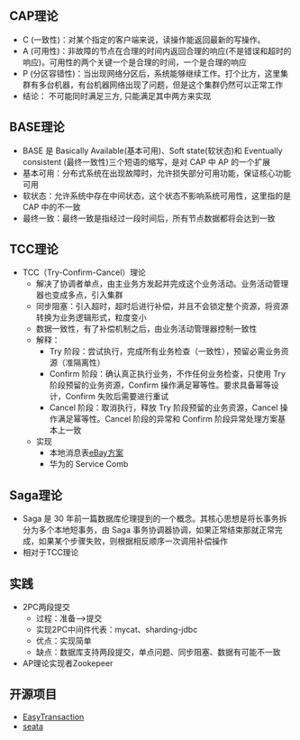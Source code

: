 ## CAP理论
* C (一致性)：对某个指定的客户端来说，读操作能返回最新的写操作。
* A (可用性)：非故障的节点在合理的时间内返回合理的响应(不是错误和超时的响应)。可用性的两个关键一个是合理的时间，一个是合理的响应
* P (分区容错性)：当出现网络分区后，系统能够继续工作。打个比方，这里集群有多台机器，有台机器网络出现了问题，但是这个集群仍然可以正常工作
* 结论： 不可能同时满足三方, 只能满足其中两方来实现

## BASE理论
* BASE 是 Basically Available(基本可用)、Soft state(软状态)和 Eventually consistent (最终一致性)三个短语的缩写，是对 CAP 中 AP 的一个扩展
* 基本可用：分布式系统在出现故障时，允许损失部分可用功能，保证核心功能可用
* 软状态：允许系统中存在中间状态，这个状态不影响系统可用性，这里指的是 CAP 中的不一致
* 最终一致：最终一致是指经过一段时间后，所有节点数据都将会达到一致

## TCC理论
* TCC（Try-Confirm-Cancel）理论
    - 解决了协调者单点，由主业务方发起并完成这个业务活动。业务活动管理器也变成多点，引入集群
    - 同步阻塞：引入超时，超时后进行补偿，并且不会锁定整个资源，将资源转换为业务逻辑形式，粒度变小
    - 数据一致性，有了补偿机制之后，由业务活动管理器控制一致性
    - 解释：
        - Try 阶段：尝试执行，完成所有业务检查（一致性），预留必需业务资源（准隔离性）
        - Confirm 阶段：确认真正执行业务，不作任何业务检查，只使用 Try 阶段预留的业务资源，Confirm 操作满足幂等性。要求具备幂等设计，Confirm 失败后需要进行重试
        - Cancel 阶段：取消执行，释放 Try 阶段预留的业务资源，Cancel 操作满足幂等性。Cancel 阶段的异常和 Confirm 阶段异常处理方案基本上一致
    - 实现
        - 本地消息表[eBay方案](https://queue.acm.org/detail.cfm?id=1394128)
        - 华为的 Service Comb

## Saga理论
* Saga 是 30 年前一篇数据库伦理提到的一个概念。其核心思想是将长事务拆分为多个本地短事务，由 Saga 事务协调器协调，如果正常结束那就正常完成，如果某个步骤失败，则根据相反顺序一次调用补偿操作
* 相对于TCC理论

## 实践
* 2PC两段提交
    - 过程：准备-->提交
    - 实现2PC中间件代表：mycat、sharding-jdbc
    - 优点：实现简单
    - 缺点：数据库支持两段提交，单点问题、同步阻塞、数据有可能不一致
* AP理论实现者Zookepeer

## 开源项目
* [EasyTransaction](https://github.com/QNJR-GROUP/EasyTransaction)
* [seata](https://github.com/seata/seata)
